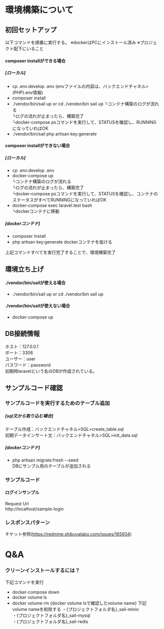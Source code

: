 # 環境構築について
## 初回セットアップ
以下コマンドを順番に実行する。
※dockerはPCにインストール済み
※プロジェクト配下にいること

#### composer installができる場合
##### [ローカル]
 - cp .env.develop .env (envファイルの内容は、バックエンドチャネル>(PHP).env情報)
 - composer install
 - ./vendor/bin/sail up or cd ./vendor/bin sail up
   └コンテナ構築のログが流れる  
   └ログの流れが止まったら、構築完了  
   └docker-compose psコマンドを実行して、STATUSを確認し、RUNNINGになっていればOK  
 - ./vendor/bin/sail php artisan key:generate

#### composer installができない場合
##### [ローカル]
 - cp .env.develop .env
 - docker-compose up  
  └コンテナ構築のログが流れる  
  └ログの流れが止まったら、構築完了  
  └docker-compose psコマンドを実行して、STATUSを確認し、コンテナのステータスがすべてRUNNINGになっていればOK
 - docker-compose exec laravel.test bash  
  └dockerコンテナに移動

##### [dockerコンテナ]
 - composer install
 - php artisan key:generate
dockerコンテナを抜ける
 
上記コマンドすべてを実行完了することで、環境構築完了

## 環境立ち上げ
#### ./vendor/bin/sailが使える場合
- ./vendor/bin/sail up or cd ./vendor/bin sail up

#### ./vendor/bin/sailが使えない場合
- docker-compose up

## DB接続情報

ホスト：127.0.0.1  
ポート：3306  
ユーザー：user  
パスワード：password  
初期時laravelという名のDBが作成されている。

## サンプルコード確認
### サンプルコードを実行するためのテーブル追加

##### [sql文から取り込む場合]
テーブル作成：バックエンドチャネル>SQL>create_table.sql<br>
初期データインサート文：バックエンドチャネル>SQL>init_data.sql

##### [dockerコンテナ]
 - php artisan migrate:fresh --seed  
   DBにサンプル用のテーブルが追加される

### サンプルコード
#### ログインサンプル
Request Url  
  http://localhost/sample-login

### レスポンスパターン

チケット参照(https://redmine.shibuyalabo.com/issues/165934)

# Q&A
### クリーンインストールするには？
下記コマンドを実行
 - docker-compose down
 - docker volume ls  
 - docker volume rm {docker volume lsで確認したvolume name}
   下記volume nameを削除する
   ・{プロジェクトフォルダ名}_sail-minio  
   ・{プロジェクトフォルダ名}_sail-mysql  
   ・{プロジェクトフォルダ名}_sail-redis

